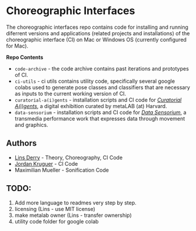 # Choreographic Interfaces

The choreographic interfaces repo contains code for installing and running diferrent versions and applications (related projects and installations) of the choreographic interface (CI) on Mac or Windows OS (currently configured for Mac). 

**Repo Contents**
 - ```code-archive``` - the code archive contains past iterations and prototypes of CI.
 - ```ci-utils``` - ci utils contains utility code, specifically several google colabs used to generate pose classes and classifiers that are necessary as inputs to the current working version of CI.
 - ```curatorial-a(i)gents``` - installation scripts and CI code for [*Curatorial A(i)gents*](https://mlml.io/p/curatorial-aigents/), a digital exhibition curated by metaLAB (at) Harvard.
 - ```data-sensorium``` - installation scripts and CI code for [*Data Sensorium*](https://mlml.io/p/data-sensorium/), a transmedia performance work that expresses data through movement and graphics.

## Authors 
 - [Lins Derry](https://github.com/LinsDerry) - Theory, Choreography, CI Code 
 - [Jordan Kruguer](https://github.com/jlkruguer) - CI Code
 - Maximilian Mueller - Sonification Code

## TODO:
1. Add more language to readmes very step by step.
2. licensing (Lins - use MIT license)
3. make metalab owner (Lins - transfer ownership)
4. utility code folder for google colab
